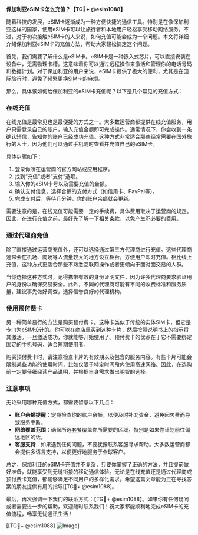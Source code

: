 **保加利亚eSIM卡怎么充值？【TG💪+ @esim1088】**

随着科技的发展，eSIM卡逐渐成为一种方便快捷的通信工具。特别是在像保加利亚这样的国家，使用eSIM卡可以让旅行者和本地用户轻松享受移动网络服务。不过，对于初次接触eSIM卡的人来说，如何充值可能会成为一个问题。本文将详细介绍保加利亚eSIM卡的充值方法，帮助大家轻松搞定这个问题。

首先，我们需要了解什么是eSIM卡。eSIM卡是一种嵌入式芯片，可以直接安装在设备中，无需物理卡槽。这意味着你可以通过远程操作来激活和管理你的电话号码和数据计划。对于保加利亚的用户来说，eSIM卡提供了极大的便利，尤其是在国际旅行时，避免了频繁更换SIM卡的麻烦。

那么，具体该如何给保加利亚的eSIM卡充值呢？以下是几个常见的充值方式：

### 在线充值

在线充值是最常见也是最便捷的方式之一。大多数运营商都提供在线充值服务，用户只需登录自己的账户，输入充值金额即可完成操作。通常情况下，你会收到一条确认短信，告知你的账户已经成功充值。这种方式非常适合那些经常需要在国外旅行的人士，因为他们可以通过手机随时查看并充值自己的eSIM卡。

具体步骤如下：
1. 登录你所在运营商的官方网站或应用程序。
2. 找到“充值”或者“支付”选项。
3. 输入你的eSIM卡号以及需要充值的金额。
4. 确认支付信息，选择合适的支付方式（如信用卡、PayPal等）。
5. 完成支付后，等待几分钟，你的账户余额就会更新。

需要注意的是，在线充值可能需要一定的手续费，具体费用取决于运营商的规定。因此，在进行充值之前，最好先了解一下相关条款，以免产生不必要的费用。

### 通过代理商充值

除了直接通过运营商充值外，还可以选择通过第三方代理商进行充值。这些代理商通常会在机场、商场等人流量较大的地方设立柜台，方便用户即时充值。相比线上充值，这种方式更适合那些不熟悉互联网操作或者更倾向于面对面交易的人群。

当你选择这种方式时，记得携带有效的身份证明文件，因为许多代理商要求验证用户的身份以确保交易安全。此外，不同的代理商可能有不同的收费标准和服务质量，建议事先做好调查，选择信誉良好的代理机构。

### 使用预付费卡

另一种简单易行的方法是购买预付费卡。这种卡类似于传统的实体SIM卡，但它是专门为eSIM设计的。你可以在商店里买到这种卡片，然后按照说明书上的指示将其激活。一旦激活成功，你就能够开始使用了。预付费卡的优点在于它不需要绑定固定的手机号码，适合短期使用者。

购买预付费卡时，请注意检查卡片的有效期以及包含的服务内容。有些卡片可能会限制某些功能的使用时间，比如仅限于特定时间段内使用高速网络。因此，在选购前一定要仔细阅读产品说明，并根据自身需求做出明智的选择。

### 注意事项

无论采用哪种充值方式，都需要留意以下几点：
- **账户余额提醒**：定期检查你的账户余额，以便及时补充资金，避免因欠费而导致服务中断。
- **网络覆盖范围**：确保所选套餐覆盖你所需要的区域，特别是如果你计划前往偏远地区的话。
- **客服支持**：如果遇到任何问题，不要犹豫联系客服寻求帮助。大多数运营商都会提供多语言支持，以便更好地服务于全球客户。

总之，保加利亚的eSIM卡充值并不复杂，只要你掌握了正确的方法，并且提前做好准备，就能享受到无缝衔接的移动通信体验。无论是在线充值还是通过代理商或预付费卡充值，都能够满足不同用户的多样化需求。希望这篇文章能为正在寻找答案的朋友提供有用的指导[[TG💪+ @esim1088]。

最后，再次强调一下我们的联系方式：【TG💪+ @esim1088】。如果你有任何疑问或者需要进一步的帮助，欢迎随时联系我们！祝大家都能顺利地完成eSIM卡的充值流程，畅享无忧通讯生活！

[[TG💪+ @esim1088] ![Image](https://i.postimg.cc/4NQfJmqS/Snipaste-2025-05-13-00-14-12.png)]